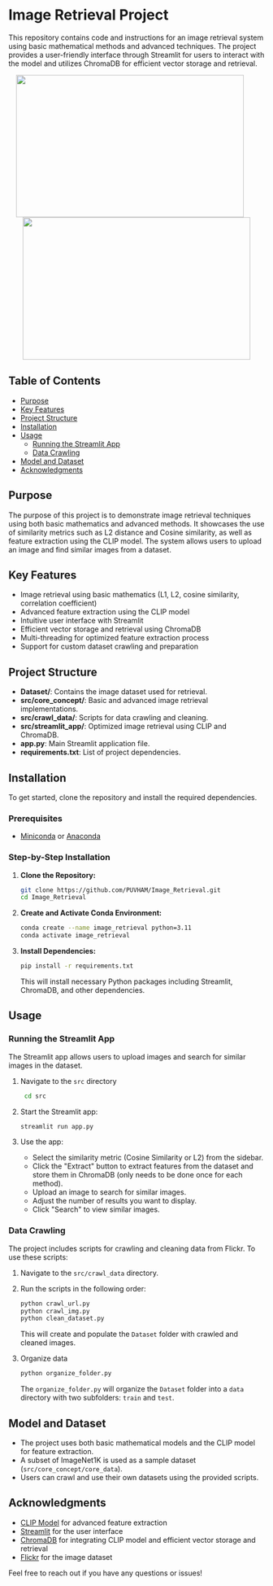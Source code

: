 # Image Retrieval Project

This repository contains code and instructions for an image retrieval system using basic mathematical methods and advanced techniques. The project provides a user-friendly interface through Streamlit for users to interact with the model and utilizes ChromaDB for efficient vector storage and retrieval.

<p align="center">
  <img src="https://drive.google.com/uc?export=view&id=1vehgkbYusOfYISu-HRjsbu1ZlFSgKvFa" width="448" height="280" style="margin-right: 5%;" />
  <img src="https://drive.google.com/uc?export=view&id=1AKdxsK5ik1paGlfwmR1v416pONerJgrc" width="448" height="280" />
</p>

## Table of Contents
- [Purpose](#purpose)
- [Key Features](#key-features)
- [Project Structure](#project-structure)
- [Installation](#installation)
- [Usage](#usage)
  - [Running the Streamlit App](#running-the-streamlit-app)
  - [Data Crawling](#data-crawling)
- [Model and Dataset](#model-and-dataset)
- [Acknowledgments](#acknowledgments)

## Purpose

The purpose of this project is to demonstrate image retrieval techniques using both basic mathematics and advanced methods. It showcases the use of similarity metrics such as L2 distance and Cosine similarity, as well as feature extraction using the CLIP model. The system allows users to upload an image and find similar images from a dataset.

## Key Features

- Image retrieval using basic mathematics (L1, L2, cosine similarity, correlation coefficient)
- Advanced feature extraction using the CLIP model
- Intuitive user interface with Streamlit
- Efficient vector storage and retrieval using ChromaDB
- Multi-threading for optimized feature extraction process
- Support for custom dataset crawling and preparation

## Project Structure

- **Dataset/**: Contains the image dataset used for retrieval.
- **src/core_concept/**: Basic and advanced image retrieval implementations.
- **src/crawl_data/**: Scripts for data crawling and cleaning.
- **src/streamlit_app/**: Optimized image retrieval using CLIP and ChromaDB.
- **app.py**: Main Streamlit application file.
- **requirements.txt**: List of project dependencies.

## Installation

To get started, clone the repository and install the required dependencies.

### Prerequisites

- [Miniconda](https://docs.conda.io/en/latest/miniconda.html) or [Anaconda](https://www.anaconda.com/products/distribution)

### Step-by-Step Installation

1. **Clone the Repository:**

    ```bash
    git clone https://github.com/PUVHAM/Image_Retrieval.git
    cd Image_Retrieval
    ```

2. **Create and Activate Conda Environment:**

    ```bash
    conda create --name image_retrieval python=3.11
    conda activate image_retrieval
    ```

3. **Install Dependencies:**

    ```bash
    pip install -r requirements.txt
    ```

    This will install necessary Python packages including Streamlit, ChromaDB, and other dependencies.

## Usage 

### Running the Streamlit App

The Streamlit app allows users to upload images and search for similar images in the dataset.
1. Navigate to the `src` directory

   ```bash
    cd src
    ```

2. Start the Streamlit app:

    ```bash
    streamlit run app.py
    ```

3. Use the app:
   - Select the similarity metric (Cosine Similarity or L2) from the sidebar.
   - Click the "Extract" button to extract features from the dataset and store them in ChromaDB (only needs to be done once for each method).
   - Upload an image to search for similar images.
   - Adjust the number of results you want to display.
   - Click "Search" to view similar images.

### Data Crawling

The project includes scripts for crawling and cleaning data from Flickr. To use these scripts:

1. Navigate to the `src/crawl_data` directory.
2. Run the scripts in the following order:

    ```bash
    python crawl_url.py
    python crawl_img.py
    python clean_dataset.py
    ```
    
    This will create and populate the `Dataset` folder with crawled and cleaned images.
3. Organize data
     ```bash
    python organize_folder.py
    ```

    The `organize_folder.py` will organize the `Dataset` folder into a `data` directory with two subfolders: `train` and `test`.


## Model and Dataset
- The project uses both basic mathematical models and the CLIP model for feature extraction.
- A subset of ImageNet1K is used as a sample dataset (`src/core_concept/core_data`).
- Users can crawl and use their own datasets using the provided scripts.

## Acknowledgments

- [CLIP Model](https://github.com/openai/CLIP) for advanced feature extraction
- [Streamlit](https://streamlit.io/) for the user interface
- [ChromaDB](https://www.trychroma.com/) for integrating CLIP model and efficient vector storage and retrieval
- [Flickr](https://flickr.com/) for the image dataset

Feel free to reach out if you have any questions or issues!

